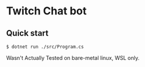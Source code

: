 # Twitch Chat bot

## Quick start

```console
$ dotnet run ./src/Program.cs
```
Wasn't Actually Tested on bare-metal linux, WSL only.
